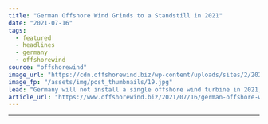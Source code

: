 ```yaml
---
title: "German Offshore Wind Grinds to a Standstill in 2021"
date: "2021-07-16"
tags: 
  - featured
  - headlines
  - germany
  - offshorewind
source: "offshorewind"
image_url: "https://cdn.offshorewind.biz/wp-content/uploads/sites/2/2021/07/16105503/A-wind-farm-offshore-Germany.jpg"
image_fp: "/assets/img/post_thumbnails/19.jpg"
lead: "Germany will not install a single offshore wind turbine in 2021, marking no expansion"
article_url: "https://www.offshorewind.biz/2021/07/16/german-offshore-wind-grinds-to-a-standstill-in-2021/"
---
```


---
